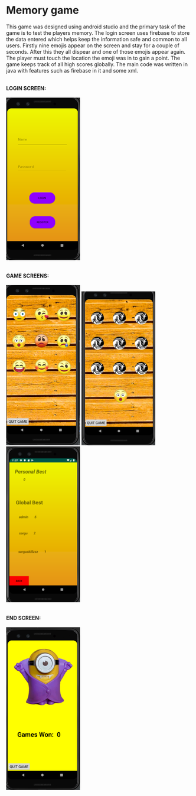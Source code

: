 # Memory game

This game was designed using android studio and the primary task of the game is to test the players memory. The login screen uses firebase to store the data entered which helps keep the information safe and common to all users. Firstly nine emojis appear on the screen and stay for a couple of seconds. After this they all dispear and one of those emojis appear again. The player must touch the location the emoji was in to gain a point. The game keeps track of all high scores globally. 
The main code was written in java with features such as firebase in it and some xml. <br><br>

**LOGIN SCREEN:**<br><br>
<img src="images/login.PNG" width="200"><br><br>

**GAME SCREENS:**<br><br>
<img src="images/before.PNG" width="200">
<img src="images/after.PNG" width="200">
<img src="images/high.PNG" width="200"><br><br>

**END SCREEN:**<br><br>
<img src="images/end.PNG" width="200"><br><br>

